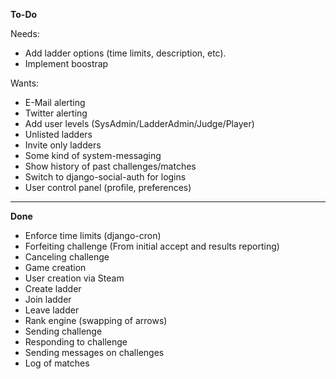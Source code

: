 **To-Do**

Needs:

* Add ladder options (time limits, description, etc).
* Implement boostrap

Wants:

* E-Mail alerting
* Twitter alerting
* Add user levels (SysAdmin/LadderAdmin/Judge/Player)
* Unlisted ladders
* Invite only ladders
* Some kind of system-messaging
* Show history of past challenges/matches
* Switch to django-social-auth for logins
* User control panel (profile, preferences)
___

**Done**

* Enforce time limits (django-cron)
* Forfeiting challenge (From initial accept and results reporting)
* Canceling challenge
* Game creation
* User creation via Steam
* Create ladder
* Join ladder
* Leave ladder
* Rank engine (swapping of arrows)
* Sending challenge
* Responding to challenge
* Sending messages on challenges
* Log of matches
